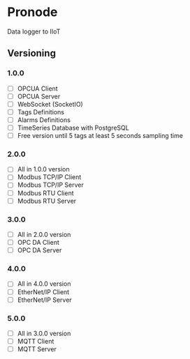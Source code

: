 # Pronode

Data logger to IIoT


## Versioning

### 1.0.0

- [ ] OPCUA Client
- [ ] OPCUA Server
- [ ] WebSocket (SocketIO)
- [ ] Tags Definitions
- [ ] Alarms Definitions
- [ ] TimeSeries Database with PostgreSQL
- [ ] Free version until 5 tags at least 5 seconds sampling time

### 2.0.0

- [ ] All in 1.0.0 version
- [ ] Modbus TCP/IP Client
- [ ] Modbus TCP/IP Server
- [ ] Modbus RTU Client
- [ ] Modbus RTU Server

### 3.0.0

- [ ] All in 2.0.0 version
- [ ] OPC DA Client
- [ ] OPC DA Server

### 4.0.0

- [ ] All in 4.0.0 version
- [ ] EtherNet/IP Client
- [ ] EtherNet/IP Server

### 5.0.0

- [ ] All in 3.0.0 version
- [ ] MQTT Client
- [ ] MQTT Server